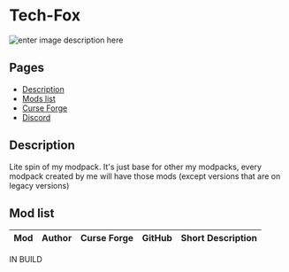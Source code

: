 


# Tech-Fox
![enter image description here](https://repository-images.githubusercontent.com/425910722/3eb6b1ea-64f1-4d26-841b-5575f1253110)

## Pages
 - [Description](#description)
 - [Mods list](#mod-list) 
 - [Curse Forge](https://www.curseforge.com/minecraft/modpacks/tech-fox)
 - [Discord](https://discord.gg/b2eTtwfQG3)
## Description
Lite spin of my modpack. It's just base for other my modpacks, every modpack created by me will have those mods (except versions that are on legacy versions)

## Mod list
| Mod                                                                      | Author             | Curse Forge                                                                      | GitHub                                                             | Short Description                                                                                              |
| ------------------------------------------------------------------------ | ------------------ | -------------------------------------------------------------------------------- | ------------------------------------------------------------------ | -------------------------------------------------------------------------------------------------------------- |

IN BUILD
